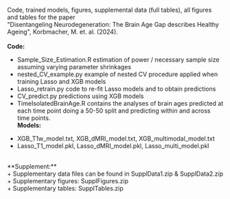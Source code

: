 Code, trained models, figures, supplemental data (full tables), all figures and tables for the paper <br/>
"Disentangeling Neurodegeneration: The Brain Age Gap describes Healthy Ageing", Korbmacher, M. et. al. (2024).
<br/>
<br/>
**Code:** <br/>
- Sample_Size_Estimation.R estimation of power / necessary sample size assuming varying parameter shrinkages <br/>
- nested_CV_example.py example of nested CV procedure applied when training Lasso and XGB models <br/>
- Lasso_retrain.py code to re-fit Lasso models and to obtain predictions <br/>
- CV_predict.py predictions using XGB models <br/>
- TimeIsolatedBrainAge.R contains the analyses of brain ages predicted at each time point doing a 50-50 split and predicting within and across time points. <br/>
**Models:** <br/>
* XGB_T1w_model.txt, XGB_dMRI_model.txt, XGB_multimodal_model.txt <br/>
* Lasso_T1_model.pkl, Lasso_dMRI_model.pkl, Lasso_multi_model.pkl <br/>
 <br/>
**Supplement:** <br/>
+ Supplementary data files can be found in SupplData1.zip & SupplData2.zip <br/>
+ Supplementary figures: SupplFigures.zip <br/>
+ Supplementary tables: SupplTables.zip <br/>
